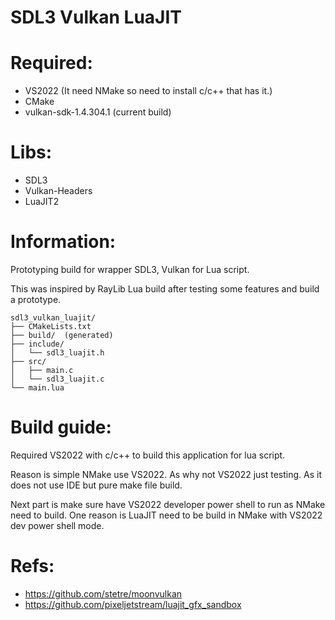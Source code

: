 # SDL3 Vulkan LuaJIT

# Required:
 * VS2022 (It need NMake so need to install c/c++ that has it.)
 * CMake
 * vulkan-sdk-1.4.304.1 (current build)

# Libs:
  * SDL3
  * Vulkan-Headers
  * LuaJIT2

# Information:
 Prototyping build for wrapper SDL3, Vulkan for Lua script.

 This was inspired by RayLib Lua build after testing some features and build a prototype.

 
```
sdl3_vulkan_luajit/
├── CMakeLists.txt
├── build/  (generated)
├── include/
│   └── sdl3_luajit.h
├── src/
│   ├── main.c
│   └── sdl3_luajit.c
└── main.lua
```

# Build guide:
 Required VS2022 with c/c++ to build this application for lua script.

 Reason is simple NMake use VS2022. As why not VS2022 just testing. As it does not use IDE but pure make file build.

 Next part is make sure have VS2022 developer power shell to run as NMake need to build. One reason is LuaJIT need to be build in NMake with VS2022 dev power shell mode.

# Refs:
 * https://github.com/stetre/moonvulkan
 * https://github.com/pixeljetstream/luajit_gfx_sandbox

